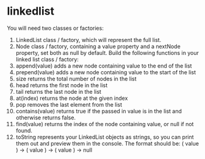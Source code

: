 # linkedlist
You will need two classes or factories:
1. LinkedList class / factory, which will represent the full list.
2. Node class / factory, containing a value property and a nextNode property, set both as null by default.
Build the following functions in your linked list class / factory:
1. append(value) adds a new node containing value to the end of the list
2. prepend(value) adds a new node containing value to the start of the list
3. size returns the total number of nodes in the list
4. head returns the first node in the list
5. tail returns the last node in the list
6. at(index) returns the node at the given index
7. pop removes the last element from the list
8. contains(value) returns true if the passed in value is in the list and otherwise returns false.
9. find(value) returns the index of the node containing value, or null if not found.
10. toString represents your LinkedList objects as strings, so you can print them out and preview them in the console. The format should be: ( value ) -> ( value ) -> ( value ) -> null